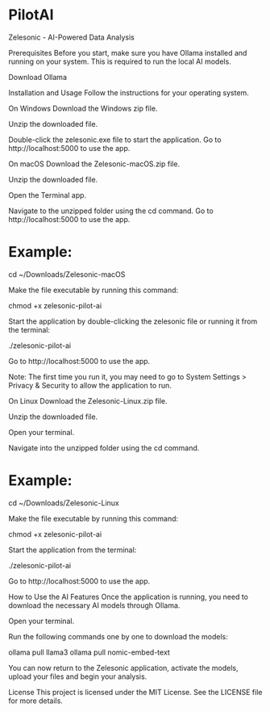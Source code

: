 # PilotAI

Zelesonic - AI-Powered Data Analysis

Prerequisites
Before you start, make sure you have Ollama installed and running on your system. This is required to run the local AI models.

Download Ollama 

Installation and Usage
Follow the instructions for your operating system.

On Windows
Download the Windows zip file.

Unzip the downloaded file.

Double-click the zelesonic.exe file to start the application. Go to http://localhost:5000 to use the app.

On macOS
Download the Zelesonic-macOS.zip file.

Unzip the downloaded file.

Open the Terminal app.

Navigate to the unzipped folder using the cd command. Go to http://localhost:5000 to use the app.

# Example:
cd ~/Downloads/Zelesonic-macOS

Make the file executable by running this command:

chmod +x zelesonic-pilot-ai

Start the application by double-clicking the zelesonic file or running it from the terminal:

./zelesonic-pilot-ai

Go to http://localhost:5000 to use the app.

Note: The first time you run it, you may need to go to System Settings > Privacy & Security to allow the application to run.

On Linux
Download the Zelesonic-Linux.zip file.

Unzip the downloaded file.

Open your terminal.

Navigate into the unzipped folder using the cd command.

# Example:
cd ~/Downloads/Zelesonic-Linux

Make the file executable by running this command:

chmod +x zelesonic-pilot-ai

Start the application from the terminal:

./zelesonic-pilot-ai

Go to http://localhost:5000 to use the app.

How to Use the AI Features
Once the application is running, you need to download the necessary AI models through Ollama.

Open your terminal.

Run the following commands one by one to download the models:

ollama pull llama3
ollama pull nomic-embed-text

You can now return to the Zelesonic application, activate the models, upload your files and begin your analysis.

License
This project is licensed under the MIT License. See the LICENSE file for more details.
